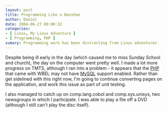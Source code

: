 ```yaml
---
layout: post
title: Programming Like a Banshee
author: Daniel
date: 2004-06-27 00:00:32
categories:
- [ Linux, My Linux Adventure ]
- [ Programming, PHP ]
sumary: Programming work has been distracting from Linux adventures
---
```


Despite being ill early in the day (which caused me to miss Sunday School and church), the day on the computer went pretty well. I made a lot more progress on TMTS, although I ran into a problem - it appears that the [PHP][] that came with WBEL may not have [MySQL][] support enabled. Rather than get sidelined with this right now, I'm going to continue converting pages on the application, and work this issue as part of unit testing.

I also managed to catch up on comp.lang.cobol and comp.sys.unisys, two newsgroups in which I participate. I was able to play a file off a DVD (although I still can't play the disc itself).


[PHP]:   //www.php.net
[MySQL]: //www.mysql.com
